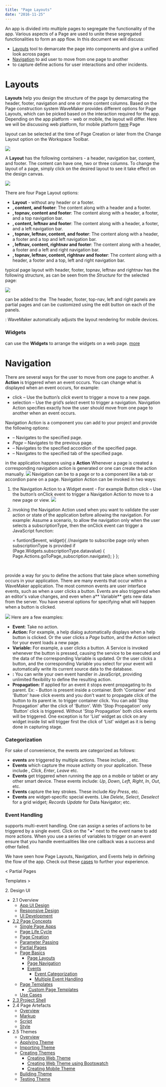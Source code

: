```yaml
---
title: "Page Layouts"
date: "2016-11-25"
---
```


An app is divided into multiple pages to segregate the functionality of the app. Various aspects of a Page are used to unite these segregated functionalities to form an app flow. In this document we will discuss:

- [Layouts](#page-layouts) tool to demarcate the page into components and give a unified look across pages
- [Navigation](#page-navigation) to aid user to move from one page to another
- [](#events)to capture define actions for user interactions and other incidents.

# Layouts

**Layouts** help you design the structure of the page by demarcating the header, footer, navigation and one or more content columns. Based on the Page construction system WaveMaker provides different options for Page Layouts, which can be picked based on the interaction required for the app. Depending on the app platform - web or mobile, the layout will differ. Here we will be discussing web platform, for mobile platform [here](/learn/hybrid-mobile/mobile-page-concepts/) Page

layout can be selected at the time of Page Creation or later from the Change Layout option on the Workspace Toolbar.

[![](../assets/layout_change.png)](../assets/layout_change.png)

A **Layout** has the following containers - a header, navigation bar, content, and footer. The content can have one, two or three columns. To change the layout of a page, simply click on the desired layout to see it take effect on the design canvas.

[![](../assets/page_layout.png)](../assets/page_layout.png)

There are four Page Layout options:

- **Layout** - without any header or a footer.
- **, content, and footer**: The content along with a header and a footer.
- **, topnav, content and footer**: The content along with a header, a footer, and a top navigation bar.
- **, content, leftnav and footer**: The content along with a header, a footer, and a left navigation bar.
- **, topnav, leftnav, content, and footer**: The content along with a header, a footer and a top and left navigation bar.
- **, leftnav, content, rightnav and footer**: The content along with a header, a footer and a left and right navigation bar.
- **, topnav, leftnav, content, rightnav and footer**: The content along with a header, a footer and a top, left and right navigation bar.

typical page layout with header, footer, topnav, leftnav and rightnav has the following structure, as can be seen from the _Structure_ for the selected page:

[![](../assets/page_layout_files.png)](../assets/page_layout_files.png)

can be added to the  The header, footer, top-nav, left and right panels are partial pages and can be customized using the edit button on each of the panels.

: WaveMaker automatically adjusts the layout rendering for mobile devices.

### Widgets

can use the **Widgets** to arrange the widgets on a web page. [more](/learn/app-development/widgets/widget-library/#container)

# Navigation

There are several ways for the user to move from one page to another. A **Action** is triggered when an event occurs. You can change what is displayed when an event occurs, for example:

- click – Use the button’s _click_ event to trigger a move to a new page.
- selection – Use the grid’s _select_ event to trigger a navigation. Navigation Action specifies exactly how the user should move from one page to another when an event occurs.

Navigation Action is a component you can add to your project and provide the following options:

- – Navigates to the specified page.
- _Page_ – Navigates to the previous page.
- – Navigates to the specified accordion of the specified page.
- – Navigates to the specified tab of the specified page.

in the application happens using a **Action** Whenever a page is created a corresponding navigation action is generated or one can create the action manually. [![](../assets/call_var.png)](../assets/call_var.png) Navigation can be to a page or to a component like a tab or accordion pane on a page. Navigation Action can be invoked in two ways:

1. the Navigation Action to a Widget event - For example Button click – Use the button’s onClick event to trigger a Navigation Action to move to a new page or view. [![](../assets/call_event.png)](../assets/call_event.png)
2. invoking the Navigation Action used when you want to validate the user action or state of the application before allowing the navigation. For example: Assume a scenario, to allow the navigation only when the user selects a subscriptionType, then the onClick event can trigger a JavaScript function:
    
     = funtion($event, widget){
      //navigate to subscribe page only when subscriptionType is provided
      if (Page.Widgets.subscriptionType.datavalue) {
          Page.Actions.goToPage\_subscription.navigate();
       }
     };
    
     

provide a way for you to define the actions that take place when something occurs in your application. There are many events that occur within a WaveMaker application. The most common events are user interface events, such as when a user clicks a button. Events are also triggered when an editor's value changes, and even when a** Variable** gets new data from the server. You have several options for specifying what will happen when a button is clicked.

[![](../assets/event_types.png)](../assets/event_types.png) Here are a few examples:

- **Event**: Take no action.
- **Action:** For example, a help dialog automatically displays when a help button is clicked. Or the user clicks a _Page_ button, and the _Action_ select for your event loads a new page.
- **Variable:** For example, a user clicks a button. A Service is invoked whenever the button is pressed, causing the service to be executed and the data of the corresponding Variable is updated. Or the user clicks a button, and the corresponding Variable you select for your event will automatically write its current source data to the database.
- **:** You can write your own event handler in JavaScript, providing unlimited flexibility to define the resulting action.
- **Propagation:** If applied for an event it stops event propagating to its parent. Ex: - Button is present inside a container. Both 'Container' and 'Button' have click events and you don't want to propagate click of the button to its parent ie. to trigger container click. You can add 'Stop Propagation' after the click of 'Button'. With 'Stop Propagation' only 'Button' click is triggered. Without 'Stop Propagation' both click events will be triggered. One exception is for 'List' widget as click on any widget inside list will trigger first the click of 'List' widget as it is being done in capturing stage.

### Categorization

For sake of convenience, the events are categorized as follows:

- **events** are triggered by multiple actions. These include , , etc.
- **Events** which capture the mouse activity on your application. These include , _Click_, _Enter_, _Leave_ etc.
- **Events** get triggered when running the app on a mobile or tablet or any other smart device. These events include: _Up_, _Down_, _Left_, _Right_, _In_, _Out_, etc.
- **Events** capture the key strokes. These include _Key Press_, etc.
- **Events** are widget-specific special events. Like _Delete_, _Select_, _Deselect_ for a grid widget; _Records Update_ for Data Navigator; etc.

### Event Handling

supports multi-event handling. One can assign a series of actions to be triggered by a single event. Click on the "**+**" next to the event name to add more actions. When you use a series of variables to trigger on an event ensure that you handle eventualities like one callback was a success and other failed.

We have seen how Page Layouts, Navigation, and Events help in defining the flow of the app. Check out these [cases](/learn/app-development/ui-design/use-cases-ui-design/) to further your experience.

< Partial Pages

Templates >

2\. Design UI

- 2.1 Overview
    - [App UI Design](/learn/app-development/ui-design/design-overview/#app-ui-design)
    - [Responsive Design](/learn/app-development/ui-design/design-overview/#responsive-design)
    - [UI Development](/learn/app-development/ui-design/design-overview/#ui-development)
- [2.2 Page Concepts](/learn/app-development/ui-design/page-concepts/)
    - [Single Page Apps](/learn/app-development/ui-design/page-concepts/)
    - [Page Life Cycle](/learn/app-development/ui-design/page-concepts/#page-lifecycle)
    - [Page Creation](/learn/app-development/ui-design/page-creation/)
    - [Parameter Passing](/learn/app-development/ui-design/page-creation/#page-parameters)
    - [Partial Pages](/learn/app-development/ui-design/page-concepts/partial-pages/)
    - [Page Basics](#)
        - [Page Layouts](#page-layouts)
        - [Page Navigation](#page-navigation)
        - [Events](#events)
            - [Event Categorization](#event-categorization)
            - [Multiple Event Handling](#multiple-events)
    - [Page Templates](/learn/app-development/ui-design/page-concepts/page-templates/)
        - [ Custom Page Templates](/learn/app-development/ui-design/page-concepts/page-templates/#creating-page-templates)
    - [Use Cases](/learn/app-development/ui-design/use-cases-ui-design/)
- [2.3 Project Shell](/learn/app-development/ui-design/project-shells/)
- 2.4 Page Artefacts
    - [Overview](/learn/app-development/ui-design/page-artefacts/)
    - [Markup](/learn/app-development/ui-design/page-artefacts/#page-markup)
    - [Script](/learn/app-development/ui-design/page-artefacts/#page-script)
    - [Style](/learn/app-development/ui-design/page-artefacts/#page-style)
- 2.5 Themes
    - [Overview](/learn/app-development/ui-design/themes/)
    - [Applying Theme](/learn/app-development/ui-design/themes/#apply-theme)
    - [Importing Theme](/learn/app-development/ui-design/themes/#import-theme)
    - [Creating Themes](/learn/app-development/ui-design/themes/#create-theme)
        - [Creating Web Theme](/learn/app-development/ui-design/themes/#create-theme-web)
        - [Creating Web Theme using Bootswatch](/learn/app-development/ui-design/themes/#create-theme-bootswatch)
        - [Creating Mobile Theme](/learn/app-development/ui-design/themes/#create-theme-mobile)
    - [Building Theme](/learn/app-development/ui-design/themes/#build-theme)
    - [Testing Theme](/learn/app-development/ui-design/themes/#test-theme)
